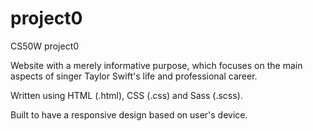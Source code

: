 # project0
 CS50W project0

Website with a merely informative purpose, which focuses on the main aspects of
singer Taylor Swift's life and professional career.

Written using HTML (.html), CSS (.css) and Sass (.scss).

Built to have a responsive design based on user's device.

